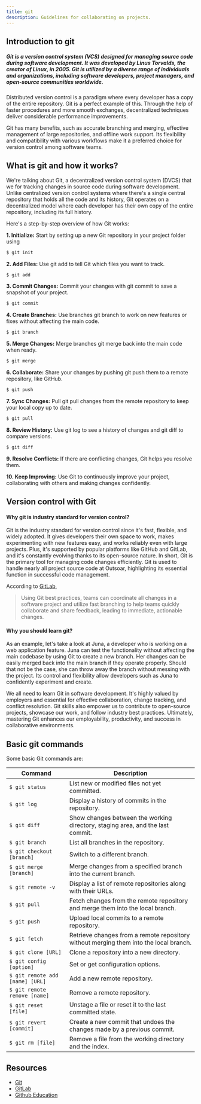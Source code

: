 ```yaml
---
title: git
description: Guidelines for collaborating on projects.
---
```



## Introduction to git

##### **Git** is a version control system (VCS) designed for managing source code during software development. It was developed by Linus Torvalds, the creator of Linux, in 2005. Git is utilized by a diverse range of individuals and organizations, including software developers, project managers, and open-source communities worldwide.

Distributed version control is a paradigm where every developer has a copy of the entire repository. Git is a perfect example of this. Through the help of faster procedures and more smooth exchanges, decentralized techniques deliver considerable performance improvements.

Git has many benefits, such as accurate branching and merging, effective management of large repositories, and offline work support. Its flexibility and compatibility with various workflows make it a preferred choice for version control among software teams.

## What is git and how it works?

We're talking about Git, a decentralized version control system (DVCS) that we  for tracking changes in source code during software development. Unlike centralized version control systems where there's a single central repository that holds all the code and its history, Git operates on a decentralized model where each developer has their own copy of the entire repository, including its full history.

Here's a step-by-step overview of how Git works:

**1. Initialize:** Start by setting up a new Git repository in your project folder using
 ```bash
 $ git init
 ```

**2. Add Files:** Use git add to tell Git which files you want to track.
 ```bash
 $ git add
 ```

**3. Commit Changes:** Commit your changes with git commit to save a snapshot of your project.
 ```bash
 $ git commit
 ```

**4. Create Branches:** Use branches git branch to work on new features or fixes without affecting the main code.
 ```bash
 $ git branch
 ```

**5. Merge Changes:** Merge branches git merge back into the main code when ready.
 ```bash
 $ git merge
 ```

**6. Collaborate:** Share your changes by pushing git push them to a remote repository, like GitHub.
 ```bash
 $ git push
 ```

**7. Sync Changes:** Pull git pull changes from the remote repository to keep your local copy up to date.
 ```bash
 $ git pull
 ```

**8. Review History:** Use git log to see a history of changes and git diff to compare versions.
 ```bash
 $ git diff
 ```

**9. Resolve Conflicts:** If there are conflicting changes, Git helps you resolve them.

**10. Keep Improving:** Use Git to continuously improve your project, collaborating with others and making changes confidently.

## Version control with Git

#### **Why git is industry standard for version control?**

Git is the industry standard for version control since it's fast, flexible, and widely adopted. It gives developers their own space to work, makes experimenting with new features easy, and works reliably even with large projects. Plus, it's supported by popular platforms like GitHub and GitLab, and it's constantly evolving thanks to its open-source nature. In short, Git is the primary tool for managing code changes efficiently. Git is used to handle nearly all project source code at Outsoar, highlighting its essential function in successful code management.

According to [GitLab](https://about.gitlab.com/topics/version-control/version-control-best-practices/),
> Using Git best practices, teams can coordinate all changes in a software project and utilize fast branching to help teams quickly collaborate and share feedback, leading to immediate, actionable changes.

#### **Why you should learn git?**

As an example, let's take a look at Juna, a developer who is working on a web application feature. Juna can test the functionality without affecting the main codebase by using Git to create a new branch. Her changes can be easily merged back into the main branch if they operate properly.  Should that not be the case, she can throw away the branch without messing with the project. Its control and flexibility allow developers such as Juna to confidently experiment and create.

We all need to learn Git in software development. It's highly valued by employers and essential for effective collaboration, change tracking, and conflict resolution. Git skills also empower us to contribute to open-source projects, showcase our work, and follow industry best practices. Ultimately, mastering Git enhances our employability, productivity, and success in collaborative environments.

## Basic git commands

Some basic Git commands are:

| Command                  | Description                                                                                     |
|--------------------------|-------------------------------------------------------------------------------------------------|
| `$ git status`           | List new or modified files not yet committed.                                                   |
| `$ git log`              | Display a history of commits in the repository.                                                 |
| `$ git diff`             | Show changes between the working directory, staging area, and the last commit.                  |
| `$ git branch`           | List all branches in the repository.                                                            |
| `$ git checkout [branch]`| Switch to a different branch.                                                                   |
| `$ git merge [branch]`   | Merge changes from a specified branch into the current branch.                                  |
| `$ git remote -v`        | Display a list of remote repositories along with their URLs.                                    |
| `$ git pull`             | Fetch changes from the remote repository and merge them into the local branch.                  |
| `$ git push`             | Upload local commits to a remote repository.                                                    |
| `$ git fetch`            | Retrieve changes from a remote repository without merging them into the local branch.           |
| `$ git clone [URL]`      | Clone a repository into a new directory.                                                        |
| `$ git config [option]`  | Set or get configuration options.                                                               |
| `$ git remote add [name] [URL]` | Add a new remote repository.                                                             |
| `$ git remote remove [name]`    | Remove a remote repository.                                                              |
| `$ git reset [file]`     | Unstage a file or reset it to the last committed state.                                         |
| `$ git revert [commit]`  | Create a new commit that undoes the changes made by a previous commit.                          |
| `$ git rm [file]`        | Remove a file from the working directory and the index.                                         |


## Resources

- [Git](https://git-scm.com)
- [GitLab](https://about.gitlab.com/topics/version-control/version-control-best-practices/)
- [Github Education](https://education.github.com/git-cheat-sheet-education.pdf)